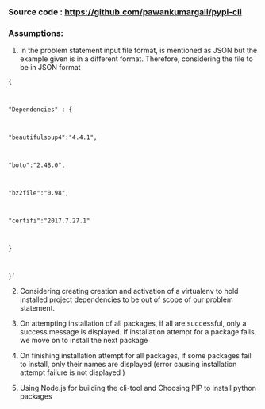 ### Source code : <https://github.com/pawankumargali/pypi-cli>

### Assumptions:

1. In the problem statement input file format, is mentioned as JSON but the example given is in a different format. Therefore, considering the file to be in JSON format
```
{

  

"Dependencies" : {

  

"beautifulsoup4":"4.4.1",

  

"boto":"2.48.0",

  

"bz2file":"0.98",

  

"certifi":"2017.7.27.1"

  

}

  

}`

```

2. Considering creating creation and activation of a virtualenv to hold installed project dependencies to be out of scope of our problem statement.

3. On attempting installation of all packages, if all are successful, only a success message is displayed. If installation attempt for a package fails, we move on to install the next package

4. On finishing installation attempt for all packages, if some packages fail to install, only their names are displayed (error causing installation attempt failure is not displayed )

5. Using Node.js for building the cli-tool and Choosing PIP to install python packages
